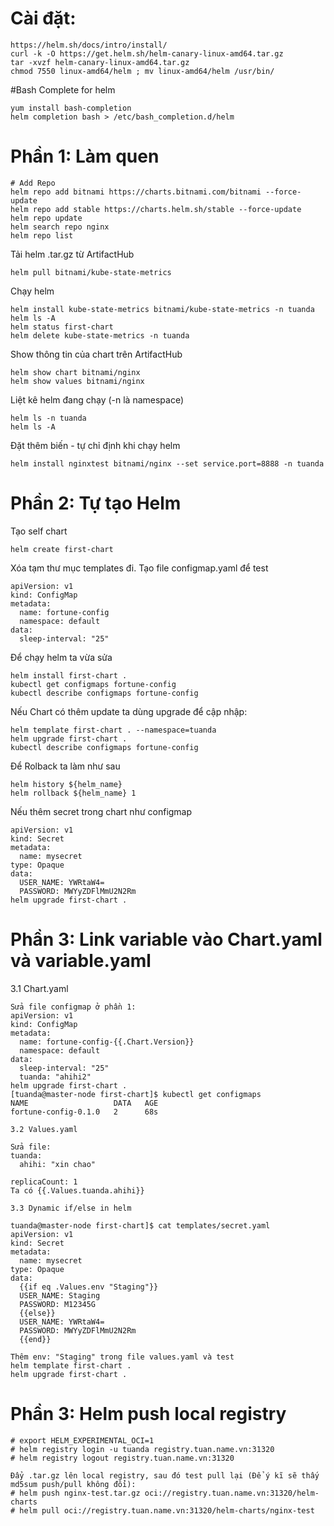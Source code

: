 # Cài đặt:
```
https://helm.sh/docs/intro/install/ 
curl -k -O https://get.helm.sh/helm-canary-linux-amd64.tar.gz
tar -xvzf helm-canary-linux-amd64.tar.gz
chmod 7550 linux-amd64/helm ; mv linux-amd64/helm /usr/bin/
```

#Bash Complete for helm
```
yum install bash-completion 
helm completion bash > /etc/bash_completion.d/helm
```


# Phần 1: Làm quen
```
# Add Repo
helm repo add bitnami https://charts.bitnami.com/bitnami --force-update
helm repo add stable https://charts.helm.sh/stable --force-update
helm repo update
helm search repo nginx
helm repo list
```

Tải helm .tar.gz từ ArtifactHub
```
helm pull bitnami/kube-state-metrics
```

Chạy helm
```
helm install kube-state-metrics bitnami/kube-state-metrics -n tuanda
helm ls -A
helm status first-chart
helm delete kube-state-metrics -n tuanda
```

Show thông tin của chart trên ArtifactHub
```
helm show chart bitnami/nginx
helm show values bitnami/nginx
```

Liệt kê helm đang chạy (-n là namespace)
```
helm ls -n tuanda
helm ls -A
```
Đặt thêm biến - tự chỉ định khi chạy helm
```
helm install nginxtest bitnami/nginx --set service.port=8888 -n tuanda
```



# Phần 2: Tự tạo Helm
Tạo self chart
```
helm create first-chart
```
Xóa tạm thư mục templates đi. Tạo file configmap.yaml để test
```
apiVersion: v1
kind: ConfigMap
metadata:
  name: fortune-config
  namespace: default
data:
  sleep-interval: "25"
```
Để chạy helm ta vừa sửa
```
helm install first-chart .
kubectl get configmaps fortune-config
kubectl describe configmaps fortune-config
```


Nếu Chart có thêm update ta dùng upgrade để cập nhập:
```
helm template first-chart . --namespace=tuanda
helm upgrade first-chart .
kubectl describe configmaps fortune-config
```

Để Rolback ta làm như sau
```
helm history ${helm_name}
helm rollback ${helm_name} 1
```

Nếu thêm secret trong chart như configmap
```
apiVersion: v1
kind: Secret
metadata:
  name: mysecret
type: Opaque
data:
  USER_NAME: YWRtaW4=
  PASSWORD: MWYyZDFlMmU2N2Rm
helm upgrade first-chart .
```


# Phần 3: Link variable vào Chart.yaml và variable.yaml

3.1 Chart.yaml
```
Sửa file configmap ở phần 1:
apiVersion: v1
kind: ConfigMap
metadata:
  name: fortune-config-{{.Chart.Version}}
  namespace: default
data:
  sleep-interval: "25"
  tuanda: "ahihi2"
helm upgrade first-chart .
[tuanda@master-node first-chart]$ kubectl get configmaps 
NAME                   DATA   AGE
fortune-config-0.1.0   2      68s

3.2 Values.yaml

Sửa file:
tuanda:
  ahihi: "xin chao"

replicaCount: 1
Ta có {{.Values.tuanda.ahihi}}

3.3 Dynamic if/else in helm

tuanda@master-node first-chart]$ cat templates/secret.yaml 
apiVersion: v1
kind: Secret
metadata:
  name: mysecret
type: Opaque
data:
  {{if eq .Values.env "Staging"}}
  USER_NAME: Staging
  PASSWORD: M12345G
  {{else}}
  USER_NAME: YWRtaW4=
  PASSWORD: MWYyZDFlMmU2N2Rm
  {{end}}

Thêm env: "Staging" trong file values.yaml và test
helm template first-chart .
helm upgrade first-chart .
```

# Phần 3: Helm push local registry
```
# export HELM_EXPERIMENTAL_OCI=1
# helm registry login -u tuanda registry.tuan.name.vn:31320
# helm registry logout registry.tuan.name.vn:31320

Đẩy .tar.gz lên local registry, sau đó test pull lại (Để ý kĩ sẽ thấy md5sum push/pull không đổi):
# helm push nginx-test.tar.gz oci://registry.tuan.name.vn:31320/helm-charts
# helm pull oci://registry.tuan.name.vn:31320/helm-charts/nginx-test
```


